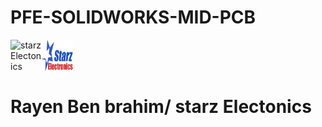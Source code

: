 # PFE-SOLIDWORKS-MID-PCB
<div style="display:flex;flex-direction: row;">
<img src="https://rayen311.github.io/assets/images/favicon.png" width="50" alt="starz Electonics">
<img src="https://raw.githubusercontent.com/RAYEN311/Starz-Electonics-BMS-App/main/assets/snack-icon.png" width="50" alt="starz Electonics">
</div>

# Rayen Ben brahim/ starz Electonics 

